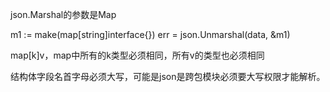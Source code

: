 json.Marshal的参数是Map

m1 := make(map[string]interface{})
err = json.Unmarshal(data, &m1)

map[k]v，map中所有的k类型必须相同，所有v的类型也必须相同

结构体字段名首字母必须大写，可能是json是跨包模块必须要大写权限才能解析。